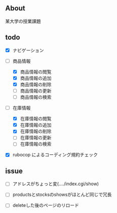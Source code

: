 ## About
某大学の授業課題

## todo

- [x] ナビゲーション

- [ ] 商品情報
  - [x] 商品情報の閲覧
  - [x] 商品情報の追加
  - [x] 商品情報の削除
  - [ ] 商品情報の更新
  - [ ] 商品情報の検索

- [ ] 在庫情報
  - [x] 在庫情報の閲覧
  - [x] 在庫情報の追加
  - [x] 在庫情報の削除
  - [ ] 在庫情報の更新
  - [ ] 在庫情報の検索

- [x] rubocop によるコーディング規約チェック

## issue
- [ ] アドレスがちょっと変(..../index.cgi/show)
- [ ] productsとstocksのshowsがほとんど同じで冗長
- [ ] deleteした後のページのリロード

